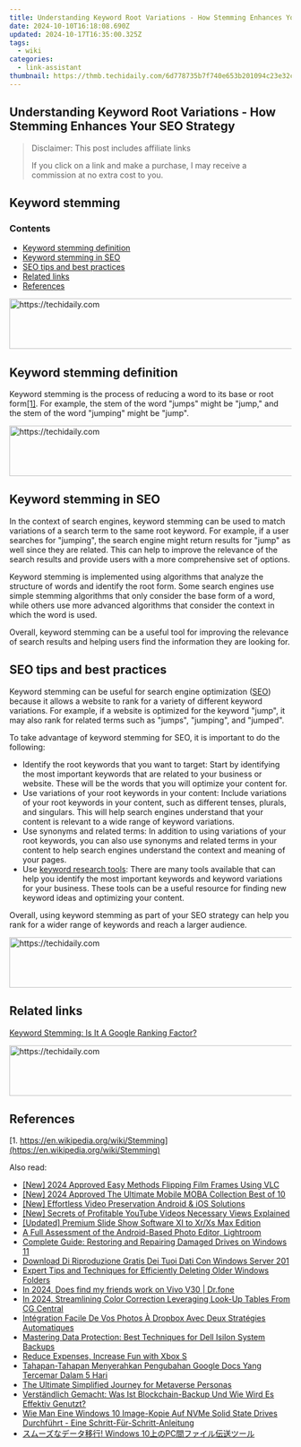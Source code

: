 ```yaml
---
title: Understanding Keyword Root Variations - How Stemming Enhances Your SEO Strategy
date: 2024-10-10T16:18:08.690Z
updated: 2024-10-17T16:35:00.325Z
tags:
  - wiki
categories:
  - link-assistant
thumbnail: https://thmb.techidaily.com/6d778735b7f740e653b201094c23e32c3c484996473954794884d8dfa87efa69.jpg
---
```


## Understanding Keyword Root Variations - How Stemming Enhances Your SEO Strategy

>  Disclaimer: This post includes affiliate links
>
>  If you click on a link and make a purchase, I may receive a commission at no extra cost to you.
>

## Keyword stemming

### Contents

* [Keyword stemming definition](https://tools.techidaily.com/link-assistant/products/)
* [Keyword stemming in SEO](https://tools.techidaily.com/link-assistant/products/)
* [SEO tips and best practices](https://tools.techidaily.com/link-assistant/products/)
* [Related links](https://tools.techidaily.com/link-assistant/products/)
* [References](https://tools.techidaily.com/link-assistant/products/)

<!-- affiliate ads begin -->
<a href="https://appsumo.8odi.net/c/5597632/2094482/7443" target="_top" id="2094482">
  <img src="//a.impactradius-go.com/display-ad/7443-2094482" border="0" alt="https://techidaily.com" width="728" height="90"/>
</a>
<img height="0" width="0" src="https://appsumo.8odi.net/i/5597632/2094482/7443" style="position:absolute;visibility:hidden;" border="0" />
<!-- affiliate ads end -->

## Keyword stemming definition

Keyword stemming is the process of reducing a word to its base or root form[\[1\]](https://tools.techidaily.com/link-assistant/products/). For example, the stem of the word "jumps" might be "jump," and the stem of the word "jumping" might be "jump".

<!-- affiliate ads begin -->
<a href="https://unicoeye.pxf.io/c/5597632/2148772/18498" target="_top" id="2148772">
  <img src="//a.impactradius-go.com/display-ad/18498-2148772" border="0" alt="https://techidaily.com" width="728" height="90"/>
</a>
<img height="0" width="0" src="https://unicoeye.pxf.io/i/5597632/2148772/18498" style="position:absolute;visibility:hidden;" border="0" />
<!-- affiliate ads end -->

## Keyword stemming in SEO

In the context of search engines, keyword stemming can be used to match variations of a search term to the same root keyword. For example, if a user searches for "jumping", the search engine might return results for "jump" as well since they are related. This can help to improve the relevance of the search results and provide users with a more comprehensive set of options.

Keyword stemming is implemented using algorithms that analyze the structure of words and identify the root form. Some search engines use simple stemming algorithms that only consider the base form of a word, while others use more advanced algorithms that consider the context in which the word is used.

Overall, keyword stemming can be a useful tool for improving the relevance of search results and helping users find the information they are looking for.

## SEO tips and best practices

Keyword stemming can be useful for search engine optimization ([SEO](https://tools.techidaily.com/link-assistant/products/)) because it allows a website to rank for a variety of different keyword variations. For example, if a website is optimized for the keyword "jump", it may also rank for related terms such as "jumps", "jumping", and "jumped".

To take advantage of keyword stemming for SEO, it is important to do the following:

* Identify the root keywords that you want to target: Start by identifying the most important keywords that are related to your business or website. These will be the words that you will optimize your content for.
* Use variations of your root keywords in your content: Include variations of your root keywords in your content, such as different tenses, plurals, and singulars. This will help search engines understand that your content is relevant to a wide range of keyword variations.
* Use synonyms and related terms: In addition to using variations of your root keywords, you can also use synonyms and related terms in your content to help search engines understand the context and meaning of your pages.
* Use [keyword research tools](https://tools.techidaily.com/link-assistant/products/): There are many tools available that can help you identify the most important keywords and keyword variations for your business. These tools can be a useful resource for finding new keyword ideas and optimizing your content.

Overall, using keyword stemming as part of your SEO strategy can help you rank for a wider range of keywords and reach a larger audience.

<!-- affiliate ads begin -->
<a href="https://malaysia-healthcare-travel-council.pxf.io/c/5597632/1557747/17382" target="_top" id="1557747">
  <img src="//a.impactradius-go.com/display-ad/17382-1557747" border="0" alt="https://techidaily.com" width="728" height="90"/>
</a>
<img height="0" width="0" src="https://malaysia-healthcare-travel-council.pxf.io/i/5597632/1557747/17382" style="position:absolute;visibility:hidden;" border="0" />
<!-- affiliate ads end -->

## Related links

[Keyword Stemming: Is It A Google Ranking Factor?](https://www.searchenginejournal.com/ranking-factors/keyword-stemming/)

<!-- affiliate ads begin -->
<a href="https://appsumo.8odi.net/c/5597632/2100533/7443" target="_top" id="2100533">
  <img src="//a.impactradius-go.com/display-ad/7443-2100533" border="0" alt="https://techidaily.com" width="728" height="90"/>
</a>
<img height="0" width="0" src="https://appsumo.8odi.net/i/5597632/2100533/7443" style="position:absolute;visibility:hidden;" border="0" />
<!-- affiliate ads end -->

## References

[1. https://en.wikipedia.org/wiki/Stemming](https://en.wikipedia.org/wiki/Stemming)

<ins class="adsbygoogle"
     style="display:block"
     data-ad-format="autorelaxed"
     data-ad-client="ca-pub-7571918770474297"
     data-ad-slot="1223367746"></ins>

<ins class="adsbygoogle"
     style="display:block"
     data-ad-client="ca-pub-7571918770474297"
     data-ad-slot="8358498916"
     data-ad-format="auto"
     data-full-width-responsive="true"></ins>

<span class="atpl-alsoreadstyle">Also read:</span>
<div><ul>
<li><a href="https://video-screen-grab.techidaily.com/new-2024-approved-easy-methods-flipping-film-frames-using-vlc/"><u>[New] 2024 Approved Easy Methods Flipping Film Frames Using VLC</u></a></li>
<li><a href="https://digital-screen-recording.techidaily.com/new-2024-approved-the-ultimate-mobile-moba-collection-best-of-10/"><u>[New] 2024 Approved The Ultimate Mobile MOBA Collection Best of 10</u></a></li>
<li><a href="https://tiktok-video-recordings.techidaily.com/new-effortless-video-preservation-android-and-ios-solutions/"><u>[New] Effortless Video Preservation Android & iOS Solutions</u></a></li>
<li><a href="https://youtube-tips.techidaily.com/ecrets-of-profitable-youtube-videos-necessary-views-explained/"><u>[New] Secrets of Profitable YouTube Videos Necessary Views Explained</u></a></li>
<li><a href="https://fox-info.techidaily.com/updated-premium-slide-show-software-xi-to-xrxs-max-edition/"><u>[Updated] Premium Slide Show Software XI to Xr/Xs Max Edition</u></a></li>
<li><a href="https://extra-lessons.techidaily.com/a-full-assessment-of-the-android-based-photo-editor-lightroom/"><u>A Full Assessment of the Android-Based Photo Editor, Lightroom</u></a></li>
<li><a href="https://win-top.techidaily.com/complete-guide-restoring-and-repairing-damaged-drives-on-windows-11/"><u>Complete Guide: Restoring and Repairing Damaged Drives on Windows 11</u></a></li>
<li><a href="https://win-top.techidaily.com/download-di-riproduzione-gratis-dei-tuoi-dati-con-windows-server-201/"><u>Download Di Riproduzione Gratis Dei Tuoi Dati Con Windows Server 201</u></a></li>
<li><a href="https://win-top.techidaily.com/expert-tips-and-techniques-for-efficiently-deleting-older-windows-folders/"><u>Expert Tips and Techniques for Efficiently Deleting Older Windows Folders</u></a></li>
<li><a href="https://location-social.techidaily.com/in-2024-does-find-my-friends-work-on-vivo-v30-drfone-by-drfone-virtual-android/"><u>In 2024, Does find my friends work on Vivo V30 | Dr.fone</u></a></li>
<li><a href="https://vp-tips.techidaily.com/in-2024-streamlining-color-correction-leveraging-look-up-tables-from-cg-central/"><u>In 2024, Streamlining Color Correction Leveraging Look-Up Tables From CG Central</u></a></li>
<li><a href="https://win-top.techidaily.com/integration-facile-de-vos-photos-a-dropbox-avec-deux-strategies-automatiques/"><u>Intégration Facile De Vos Photos À Dropbox Avec Deux Stratégies Automatiques</u></a></li>
<li><a href="https://win-top.techidaily.com/mastering-data-protection-best-techniques-for-dell-isilon-system-backups/"><u>Mastering Data Protection: Best Techniques for Dell Isilon System Backups</u></a></li>
<li><a href="https://games-able.techidaily.com/reduce-expenses-increase-fun-with-xbox-s/"><u>Reduce Expenses, Increase Fun with Xbox S</u></a></li>
<li><a href="https://win-top.techidaily.com/tahapan-tahapan-menyerahkan-pengubahan-google-docs-yang-tercemar-dalam-5-hari/"><u>Tahapan-Tahapan Menyerahkan Pengubahan Google Docs Yang Tercemar Dalam 5 Hari</u></a></li>
<li><a href="https://extra-hints.techidaily.com/the-ultimate-simplified-journey-for-metaverse-personas/"><u>The Ultimate Simplified Journey for Metaverse Personas</u></a></li>
<li><a href="https://win-top.techidaily.com/verstandlich-gemacht-was-ist-blockchain-backup-und-wie-wird-es-effektiv-genutzt/"><u>Verständlich Gemacht: Was Ist Blockchain-Backup Und Wie Wird Es Effektiv Genutzt?</u></a></li>
<li><a href="https://win-top.techidaily.com/wie-man-eine-windows-10-image-kopie-auf-nvme-solid-state-drives-durchfuhrt-eine-schritt-fur-schritt-anleitung/"><u>Wie Man Eine Windows 10 Image-Kopie Auf NVMe Solid State Drives Durchführt - Eine Schritt-Für-Schritt-Anleitung</u></a></li>
<li><a href="https://win-top.techidaily.com/1728488529900-windows-10pc/"><u>スムーズなデータ移行! Windows 10上のPC間ファイル伝送ツール</u></a></li>
</ul></div>

